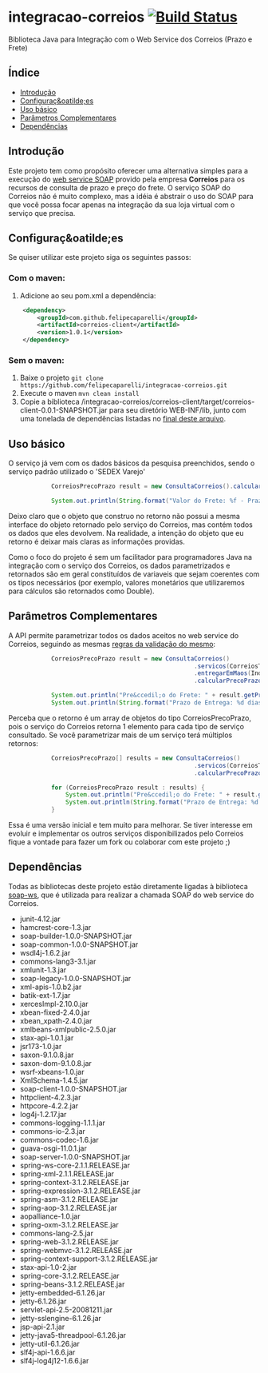 # integracao-correios [![Build Status](https://travis-ci.org/felipecaparelli/integracao-correios.svg?branch=master)](https://travis-ci.org/felipecaparelli/integracao-correios)
Biblioteca Java para Integra&ccedil;&atilde;o com o Web Service dos Correios (Prazo e Frete)

## &Iacute;ndice

- [Introdu&ccedil;&atilde;o](#intro)
- [Configura&ccedil;&oatilde;es](#configs)
- [Uso b&aacute;sico](#basic)
- [Parâmetros Complementares](#params)
- [Depend&ecirc;ncias](#libs)

## <a name="intro"></a> Introdu&ccedil;&atilde;o

Este projeto tem como prop&oacute;sito oferecer uma alternativa simples para a execu&ccedil;&atilde;o do [web service SOAP](http://ws.correios.com.br/calculador/CalcPrecoPrazo.asmx?WSDL) provido pela empresa **Correios** para os recursos de consulta de prazo e pre&ccedil;o do frete. O servi&ccedil;o SOAP do Correios n&atilde;o é muito complexo, mas a idéia é abstrair o uso do SOAP para que voc&ecirc; possa focar apenas na integra&ccedil;&atilde;o da sua loja virtual com o servi&ccedil;o que precisa.

## <a name="configs"></a> Configura&ccedil;&oatilde;es

Se quiser utilizar este projeto siga os seguintes passos:

### Com o maven:

1. Adicione ao seu pom.xml a depend&ecirc;ncia:
```xml
	<dependency>
		<groupId>com.github.felipecaparelli</groupId>
		<artifactId>correios-client</artifactId>
		<version>1.0.1</version>
	</dependency>
```

### Sem o maven:

1. Baixe o projeto `git clone https://github.com/felipecaparelli/integracao-correios.git`
2. Execute o maven `mvn clean install`
3. Copie a biblioteca /integracao-correios/correios-client/target/correios-client-0.0.1-SNAPSHOT.jar para seu diret&oacute;rio WEB-INF/lib, junto com uma tonelada de depend&ecirc;ncias listadas no [final deste arquivo](#libs).


## <a name="basic"></a> Uso b&aacute;sico


O servi&ccedil;o j&aacute; vem com os dados b&aacute;sicos da pesquisa preenchidos, sendo o servi&ccedil;o padr&atilde;o utilizado o 'SEDEX Varejo'

```java
			CorreiosPrecoPrazo result = new ConsultaCorreios().calcularPrecoPrazo("06053040", "80540220")[0];

			System.out.println(String.format("Valor do Frete: %f - Prazo de Entrega: %d dias", result.getPrecoFrete(), result.getPrazoEntrega()));
```

Deixo claro que o objeto que construo no retorno n&atilde;o possui a mesma interface do objeto retornado pelo servi&ccedil;o do Correios, mas contém todos os dados que eles devolvem. Na realidade, a inten&ccedil;&atilde;o do objeto que eu retorno é deixar mais claras as informa&ccedil;ões providas.

Como o foco do projeto é sem um facilitador para programadores Java na integra&ccedil;&atilde;o com o servi&ccedil;o dos Correios, os dados parametrizados e retornados s&atilde;o em geral constituídos de variaveis que sejam coerentes com os tipos necess&aacute;rios (por exemplo, valores monet&aacute;rios que utilizaremos para c&aacute;lculos s&atilde;o retornados como Double). 

## <a name="params"></a> Parâmetros Complementares

A API permite parametrizar todos os dados aceitos no web service do Correios, seguindo as mesmas [regras da valida&ccedil;&atilde;o do mesmo](https://www.correios.com.br/para-voce/correios-de-a-a-z/pdf/calculador-remoto-de-precos-e-prazos/manual-de-implementacao-do-calculo-remoto-de-precos-e-prazos):

```java
			CorreiosPrecoPrazo result = new ConsultaCorreios()
													.servicos(CorreiosTipoServico.PAC_VAREJO) //tipo de servi&ccedil;o 'PAC'
													.entregarEmMaos(IndicadorSN.SIM) //indicador que define se a entrega deve ser em m&atilde;os
													.calcularPrecoPrazo("06053040", "80540220")[0];

			System.out.println("Pre&ccedil;o do Frete: " + result.getPrecoFrete());
			System.out.println(String.format("Prazo de Entrega: %d dias", result.getPrazoEntrega()));
```

Perceba que o retorno é um array de objetos do tipo CorreiosPrecoPrazo, pois o servi&ccedil;o do Correios retorna 1 elemento para cada tipo de servi&ccedil;o consultado. Se voc&ecirc; parametrizar mais de um servi&ccedil;o ter&aacute; múltiplos retornos:

```java
			CorreiosPrecoPrazo[] results = new ConsultaCorreios()
													.servicos(CorreiosTipoServico.PAC_VAREJO, CorreiosTipoServico.SEDEX_10_VAREJO)
													.calcularPrecoPrazo("06053040", "80540220");

			for (CorreiosPrecoPrazo result : results) {
				System.out.println("Pre&ccedil;o do Frete: " + result.getPrecoFrete());
				System.out.println(String.format("Prazo de Entrega: %d dias", result.getPrazoEntrega()));
			}
```

Essa é uma vers&atilde;o inicial e tem muito para melhorar. Se tiver interesse em evoluir e implementar os outros servi&ccedil;os disponibilizados pelo Correios fique a vontade para fazer um fork ou colaborar com este projeto ;)


## <a name="libs"></a> Depend&ecirc;ncias

Todas as bibliotecas deste projeto est&atilde;o diretamente ligadas à biblioteca [soap-ws](https://github.com/reficio/soap-ws), que é utilizada para realizar a chamada SOAP do web service do Correios.

* junit-4.12.jar
* hamcrest-core-1.3.jar
* soap-builder-1.0.0-SNAPSHOT.jar
* soap-common-1.0.0-SNAPSHOT.jar
* wsdl4j-1.6.2.jar
* commons-lang3-3.1.jar
* xmlunit-1.3.jar
* soap-legacy-1.0.0-SNAPSHOT.jar
* xml-apis-1.0.b2.jar
* batik-ext-1.7.jar
* xercesImpl-2.10.0.jar
* xbean-fixed-2.4.0.jar
* xbean_xpath-2.4.0.jar
* xmlbeans-xmlpublic-2.5.0.jar
* stax-api-1.0.1.jar
* jsr173-1.0.jar
* saxon-9.1.0.8.jar
* saxon-dom-9.1.0.8.jar
* wsrf-xbeans-1.0.jar
* XmlSchema-1.4.5.jar
* soap-client-1.0.0-SNAPSHOT.jar
* httpclient-4.2.3.jar
* httpcore-4.2.2.jar
* log4j-1.2.17.jar
* commons-logging-1.1.1.jar
* commons-io-2.3.jar
* commons-codec-1.6.jar
* guava-osgi-11.0.1.jar
* soap-server-1.0.0-SNAPSHOT.jar
* spring-ws-core-2.1.1.RELEASE.jar
* spring-xml-2.1.1.RELEASE.jar
* spring-context-3.1.2.RELEASE.jar
* spring-expression-3.1.2.RELEASE.jar
* spring-asm-3.1.2.RELEASE.jar
* spring-aop-3.1.2.RELEASE.jar
* aopalliance-1.0.jar
* spring-oxm-3.1.2.RELEASE.jar
* commons-lang-2.5.jar
* spring-web-3.1.2.RELEASE.jar
* spring-webmvc-3.1.2.RELEASE.jar
* spring-context-support-3.1.2.RELEASE.jar
* stax-api-1.0-2.jar
* spring-core-3.1.2.RELEASE.jar
* spring-beans-3.1.2.RELEASE.jar
* jetty-embedded-6.1.26.jar
* jetty-6.1.26.jar
* servlet-api-2.5-20081211.jar
* jetty-sslengine-6.1.26.jar
* jsp-api-2.1.jar
* jetty-java5-threadpool-6.1.26.jar
* jetty-util-6.1.26.jar
* slf4j-api-1.6.6.jar
* slf4j-log4j12-1.6.6.jar
